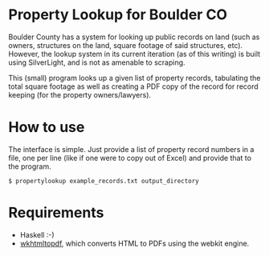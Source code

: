 Property Lookup for Boulder CO
==============================

Boulder County has a system for looking up public records on land (such as
owners, structures on the land, square footage of said structures, etc).
However, the lookup system in its current iteration (as of this writing) is
built using SilverLight, and is not as amenable to scraping.

This (small) program looks up a given list of property records, tabulating
the total square footage as well as creating a PDF copy of the record for
record keeping (for the property owners/lawyers).


How to use
==========

The interface is simple. Just provide a list of property record numbers in a
file, one per line (like if one were to copy out of Excel) and provide that
to the program.

```
$ propertylookup example_records.txt output_directory
```

Requirements
============

- Haskell :-)
- [wkhtmltopdf](https://github.com/wkhtmltopdf/wkhtmltopdf), which converts
  HTML to PDFs using the webkit engine.
